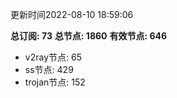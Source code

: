 更新时间2022-08-10 18:59:06

**总订阅: 73**
**总节点: 1860**
**有效节点: 646**
- v2ray节点: 65
- ss节点: 429
- trojan节点: 152

